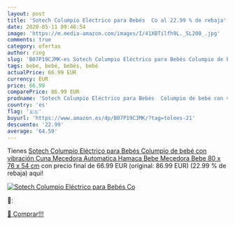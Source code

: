 ```yaml
---
layout: post
title: 'Sotech Columpio Eléctrico para Bebés  Co al 22.99 % de rebaja'
date: 2020-05-11 09:46:54
image: 'https://m.media-amazon.com/images/I/41XBTilfh9L._SL200_.jpg'
comments: true
category: ofertas
author: ring
slug: 'B07P19CJMK-es Sotech Columpio Eléctrico para Bebés Columpio de bebé con...'
tags: bebe, bebé, bebés, bebé
actualPrice: 66.99 EUR
currency: EUR
price: 66.99
comparePrice: 86.99 EUR
prodname: 'Sotech Columpio Eléctrico para Bebés  Columpio de bebé con vibración  Cuna Mecedora Automatica  Hamaca Bebe  Mecedora Bebe  80 x 76 x 54 cm'
country: 'es'
flag: '🇪🇸'
buyurl: 'https://www.amazon.es/dp/B07P19CJMK/?tag=tolees-21'
descuento: '22.99'
average: '64.59'
---
```


Tienes [Sotech Columpio Eléctrico para Bebés  Columpio de bebé con vibración  Cuna Mecedora Automatica  Hamaca Bebe  Mecedora Bebe  80 x 76 x 54 cm](https://www.amazon.es/dp/B07P19CJMK/?tag=tolees-21) con precio final de  66.99 EUR (original: 86.99 EUR) (22.99 %  de rebaja) aqui!

[![Sotech Columpio Eléctrico para Bebés  Co](https://m.media-amazon.com/images/I/41XBTilfh9L._SL200_.jpg)](https://www.amazon.es/dp/B07P19CJMK/?tag=tolees-21)

🔎:


[🛒 Comprar!!!](https://www.amazon.es/dp/B07P19CJMK/?tag=tolees-21)
